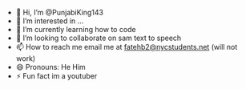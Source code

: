 - 👋 Hi, I’m @PunjabiKing143
- 👀 I’m interested in ...
- 🌱 I’m currently learning how to code
- 💞️ I’m looking to collaborate on sam text to speech
- 📫 How to reach me email me at fatehb2@nycstudents.net (will not work)
- 😄 Pronouns: He Him
- ⚡ Fun fact im a youtuber

<!---
PunjabiKing143/PunjabiKing143 is a ✨ special ✨ repository because its `README.md` (this file) appears on your GitHub profile.
You can click the Preview link to take a look at your changes.
--->
